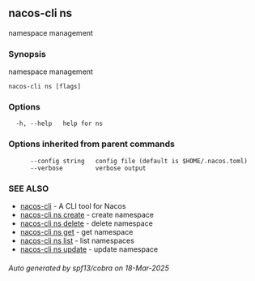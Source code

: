 ## nacos-cli ns

namespace management

### Synopsis

namespace management

```
nacos-cli ns [flags]
```

### Options

```
  -h, --help   help for ns
```

### Options inherited from parent commands

```
      --config string   config file (default is $HOME/.nacos.toml)
      --verbose         verbose output
```

### SEE ALSO

* [nacos-cli](nacos-cli.md)	 - A CLI tool for Nacos
* [nacos-cli ns create](nacos-cli_ns_create.md)	 - create namespace
* [nacos-cli ns delete](nacos-cli_ns_delete.md)	 - delete namespace
* [nacos-cli ns get](nacos-cli_ns_get.md)	 - get namespace
* [nacos-cli ns list](nacos-cli_ns_list.md)	 - list namespaces
* [nacos-cli ns update](nacos-cli_ns_update.md)	 - update namespace

###### Auto generated by spf13/cobra on 18-Mar-2025
